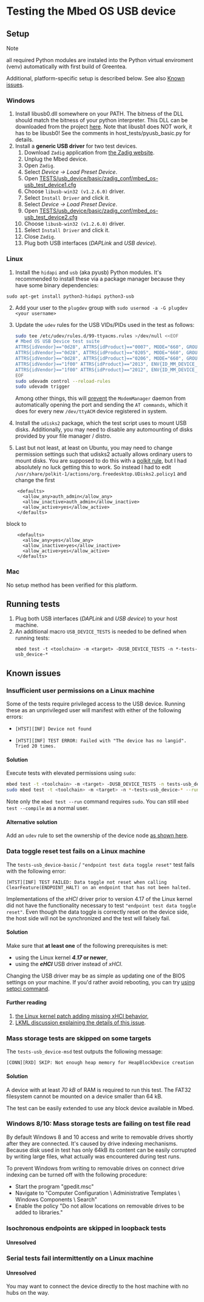 # Testing the Mbed OS USB device

## Setup
> [!NOTE]  
> all required Python modules are instaled into the Python virtual enviroment (venv) automatically with first build of Greentea.

Additional, platform-specific setup is described below.
See also [Known issues](#known-issues).

### Windows
1. Install libusb0.dll somewhere on your PATH.  The bitness of the DLL should match the bitness of your python interpreter.  This DLL can be downloaded from the project [here](https://sourceforge.net/projects/libusb-win32/files/libusb-win32-releases/).  Note that libusb1 does NOT work, it has to be libusb0!  See the comments in host_tests/pyusb_basic.py for details.
1.  Install a **generic USB driver** for two test devices.
    1. Download `Zadig` application from [the Zadig website][LN-zadig].
    1. Unplug the Mbed device.
    1. Open `Zadig`.
    1. Select *Device -> Load Preset Device*.
    1. Open [TESTS/usb_device/basic/zadig_conf/mbed_os-usb_test_device1.cfg][LN-zadig_conf1]
    1. Choose `libusb-win32 (v1.2.6.0)` driver.
    1. Select `Install Driver` and click it.
    1. Select *Device -> Load Preset Device*.
    1. Open [TESTS/usb_device/basic/zadig_conf/mbed_os-usb_test_device2.cfg][LN-zadig_conf2]
    1. Choose `libusb-win32 (v1.2.6.0)` driver.
    1. Select `Install Driver` and click it.
    1. Close `Zadig`.
    1. Plug both USB interfaces (*DAPLink* and *USB device*).

### Linux
1. Install the `hidapi` and `usb` (aka pyusb) Python modules.  It's recommended to install these via a package manager because they have some binary dependencies:
```
sudo apt-get install python3-hidapi python3-usb
```
2. Add your user to the `plugdev` group with `sudo usermod -a -G plugdev <your username>`
3. Update the `udev` rules for the USB VIDs/PIDs used in the test as follows:

    ```bash
    sudo tee /etc/udev/rules.d/99-ttyacms.rules >/dev/null <<EOF
    # Mbed OS USB Device test suite
    ATTRS{idVendor}=="0d28", ATTRS{idProduct}=="0007", MODE="660", GROUP="plugdev", TAG+="uaccess"
    ATTRS{idVendor}=="0d28", ATTRS{idProduct}=="0205", MODE="660", GROUP="plugdev", TAG+="uaccess"
    ATTRS{idVendor}=="0d28", ATTRS{idProduct}=="0206", MODE="660", GROUP="plugdev", TAG+="uaccess"
    ATTRS{idVendor}=="1f00" ATTRS{idProduct}=="2013", ENV{ID_MM_DEVICE_IGNORE}="1", MODE="660", GROUP="plugdev"
    ATTRS{idVendor}=="1f00" ATTRS{idProduct}=="2012", ENV{ID_MM_DEVICE_IGNORE}="1", MODE="660", GROUP="plugdev"
    EOF
    sudo udevadm control --reload-rules
    sudo udevadm trigger
    ```

    Among other things, this will [prevent][LN-udev_rules] the `ModemManager` daemon from automatically opening the
    port and sending the `AT commands`, which it does for every new
    `/dev/ttyACM` device registered in system.
4. Install the `udisks2` package, which the test script uses to mount USB disks.  Additionally, you may need to disable any automounting of disks provided by your file manager / distro.
5. Last but not least, at least on Ubuntu, you may need to change permission settings such that udisks2 actually allows ordinary users to mount disks.  You are supposed to do this with a [polkit rule](https://askubuntu.com/a/1457819/1612342), but I had absolutely no luck getting this to work.  So instead I had to edit `/usr/share/polkit-1/actions/org.freedesktop.UDisks2.policy1` and change the first
```
    <defaults>
      <allow_any>auth_admin</allow_any>
      <allow_inactive>auth_admin</allow_inactive>
      <allow_active>yes</allow_active>
    </defaults>
```
block to
```
    <defaults>
      <allow_any>yes</allow_any>
      <allow_inactive>yes</allow_inactive>
      <allow_active>yes</allow_active>
    </defaults>
```

### Mac
No setup method has been verified for this platform.

## Running tests
1.  Plug both USB interfaces (*DAPLink* and *USB device*) to your host machine.
1. An additional macro `USB_DEVICE_TESTS` is needed to be defined when running tests:
    ```
    mbed test -t <toolchain> -m <target> -DUSB_DEVICE_TESTS -n *-tests-usb_device-*
    ```

## Known issues

### Insufficient user permissions on a Linux machine
Some of the tests require privileged access to the USB device. Running these
as an unprivileged user will manifest with either of the following errors:
*   ```
    [HTST][INF] Device not found
    ```
*   ```
    [HTST][INF] TEST ERROR: Failed with "The device has no langid". Tried 20 times.
    ```

#### Solution
Execute tests with elevated permissions using `sudo`:
```bash
mbed test -t <toolchain> -m <target> -DUSB_DEVICE_TESTS -n tests-usb_device-* --compile
sudo mbed test -t <toolchain> -m <target> -n *-tests-usb_device-* --run -v
```
Note only the `mbed test --run` command requires `sudo`. You can still
`mbed test --compile` as a normal user.

#### Alternative solution
Add an `udev` rule to set the ownership of the device node
[as shown here][LN-libusb_permissions].

### Data toggle reset test fails on a Linux machine
The `tests-usb_device-basic` / `"endpoint test data toggle reset"` test fails
with the following error:
```
[HTST][INF] TEST FAILED: Data toggle not reset when calling
ClearFeature(ENDPOINT_HALT) on an endpoint that has not been halted.
```

Implementations of the *xHCI* driver prior to version 4.17 of the Linux kernel did
not have the functionality necessary to test `"endpoint test data toggle reset"`.
Even though the data toggle is correctly reset on the device side, the host
side will not be synchronized and the test will falsely fail.

#### Solution
Make sure that **at least one** of the following prerequisites is met:
* using the Linux kernel ***4.17* or newer**,
* using the ***eHCI*** USB driver instead of *xHCI*.

Changing the USB driver may be as simple as updating one of the BIOS settings
on your machine. If you'd rather avoid rebooting, you can try
[using setpci command][LN-xhci_setpci].

#### Further reading
1. [the Linux kernel patch adding missing xHCI behavior][LN-linux_xhci_patch],
1. [LKML discussion explaining the details of this issue][LN-xhci_lkml_discussion].

### Mass storage tests are skipped on some targets
The `tests-usb_device-msd` test outputs the following message:
```
[CONN][RXD] SKIP: Not enough heap memory for HeapBlockDevice creation
```

#### Solution
A device with at least *70 kB* of RAM is required to run this test.
The FAT32 filesystem cannot be mounted on a device smaller than 64 kB.

The test can be easily extended to use any block device available in Mbed.

### Windows 8/10: Mass storage tests are failing on test file read
By default Windows 8 and 10 access and write to removable drives shortly after they are connected. It's caused by drive indexing mechanisms. Because disk used in test has only 64kB its content can be easily corrupted by writing large files, what actually was encountered during test runs.

To prevent Windows from writing to removable drives on connect drive indexing can be turned off with the following procedure:
- Start the program "gpedit.msc"
- Navigate to "Computer Configuration \ Administrative Templates \ Windows Components \ Search"
- Enable the policy "Do not allow locations on removable drives to be added to  libraries."

### Isochronous endpoints are skipped in loopback tests
#### Unresolved

### Serial tests fail intermittently on a Linux machine
#### Unresolved
You may want to connect the device directly to the host machine with no hubs on the way.

<!-- LINKS -->
[LN-zadig]: https://zadig.akeo.ie/
[LN-zadig_conf1]: basic/zadig_conf/mbed_os-usb_test_device1.cfg
[LN-zadig_conf2]: basic/zadig_conf/mbed_os-usb_test_device2.cfg
[LN-hidapi_readme]: https://github.com/trezor/cython-hidapi/blob/master/README.rst#install
[LN-hid_requirements]: hid/requirements.txt
[LN-udev_rules]: https://linux-tips.com/t/prevent-modem-manager-to-capture-usb-serial-devices/284
[LN-libusb_permissions]: https://stackoverflow.com/questions/3738173/why-does-pyusb-libusb-require-root-sudo-permissions-on-linux/8582398#8582398
[LN-linux_xhci_patch]: https://github.com/torvalds/linux/commit/f5249461b504d35aa1a40140983b7ec415807d9e
[LN-xhci_lkml_discussion]: https://lkml.org/lkml/2016/12/15/388
[LN-xhci_setpci]: https://linuxmusicians.com/viewtopic.php?t=16901
